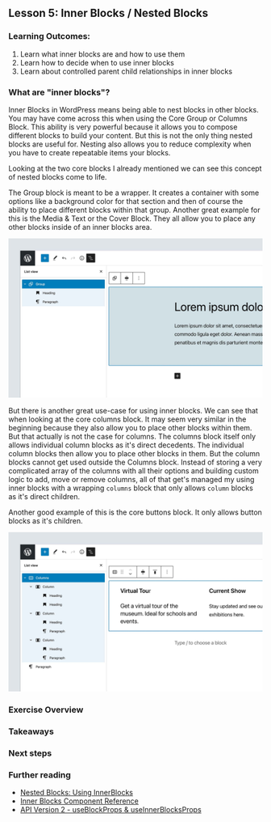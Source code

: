 ## Lesson 5: Inner Blocks / Nested Blocks

### Learning Outcomes:
1. Learn what inner blocks are and how to use them
2. Learn how to decide when to use inner blocks
3. Learn about controlled parent child relationships in inner blocks

### What are "inner blocks"?

Inner Blocks in WordPress means being able to nest blocks in other blocks. You may have come across this when using the Core Group or Columns Block. This ability is very powerful because it allows you to compose different blocks to build your content. But this is not the only thing nested blocks are useful for. Nesting also allows you to reduce complexity when you have to create repeatable items your blocks.

Looking at the two core blocks I already mentioned we can see this concept of nested blocks come to life.

The Group block is meant to be a wrapper. It creates a container with some options like a background color for that section and then of course the ability to place different blocks within that group. Another great example for this is the Media & Text or the Cover Block. They all allow you to place any other blocks inside of an inner blocks area.

![Editor List View showing a Core Group block with a Heading and Paragraph nested within.](/lessons/images/inner-blocks-core-group-screenshot.jpg)

But there is another great use-case for using inner blocks. We can see that when looking at the core columns block. It may seem very similar in the beginning because they also allow you to place other blocks within them. But that actually is not the case for columns. The columns block itself only allows individual column blocks as it's direct decedents. The individual column blocks then allow you to place other blocks in them. But the column blocks cannot get used outside the Columns block. Instead of storing a very complicated array of the columns with all their options and building custom logic to add, move or remove columns, all of that get's managed my using inner blocks with a wrapping `columns` block that only allows `column` blocks as it's direct children.

Another good example of this is the core buttons block. It only allows button blocks as it's children.

![Editor List View showing a Core Columns block with three nested Column Blocks that each have their own child blocks within.](/lessons/images/inner-blocks-core-columns-screenshot.jpg)

### Exercise Overview

### Takeaways

### Next steps

### Further reading
- [Nested Blocks: Using InnerBlocks](https://developer.wordpress.org/block-editor/how-to-guides/block-tutorial/nested-blocks-inner-blocks/)
- [Inner Blocks Component Reference](https://github.com/WordPress/gutenberg/tree/trunk/packages/block-editor/src/components/inner-blocks#innerblocks)
- [API Version 2 - useBlockProps & useInnerBlocksProps](https://internal.10up.com/blog/2021/06/23/a-quick-guide-for-gutenberg-api-version-2/)
